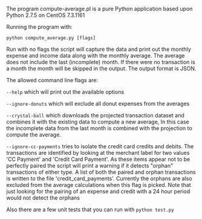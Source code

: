 
The program compute-average.pl is a pure Python application based upon 
Python 2.7.5 on CentOS 7.3.1161

Running the program with:

`python compute_average.py [flags]`


Run with no flags the script will capture the data and print out the monthly
expense and income data along with the monthly average. The average does
not include the last (incomplete) month. If there were no transaction is a
month the month will be skipped in the output. The output format is JSON.


The allowed command line flags are:

`--help` which will print out the available options

`--ignore-donuts` which will exclude all donut expenses from the averages

`--crystal-ball` which downloads the projected transaction dataset and
       combines it with the existing data to compute a new average, In this
       case the incomplete data from the last month is combined with the
       projection to compute the average.

`--ignore-cc-payments` tries to isolate the credit card credits and debits.
       The transactions are identified by looking at the merchant label for two
       values 'CC Payment' and 'Credit Card Payment'. As these items appear not
       to be perfectly paired the script will print a warning if it detects 
       "orphan" transactions of either type. A list of both the paired and
       orphan transactions is written to the file 'credit_card_payments'.
       Currently the orphans are also excluded from the average calculations
       when this flag is picked. Note that just looking for the pairing of an
       expense and credit with a 24 hour period would not detect the orphans


Also there are a few unit tests that you can run with `python test.py`


